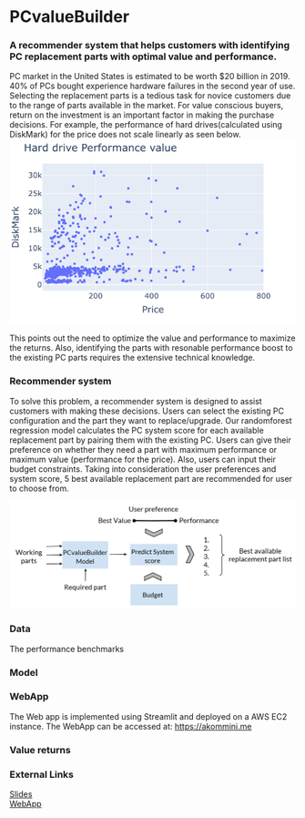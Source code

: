 # PCvalueBuilder
### A recommender system that helps customers with identifying PC replacement parts with optimal value and performance.
PC market in the United States is estimated to be worth $20 billion in 2019. 40% of PCs bought experience hardware failures in the second year of use. Selecting the  replacement parts is a tedious task for novice customers due to the range of parts available in the market. For value conscious buyers, return on the investment is an important factor in making the purchase decisions. For example, the performance of hard drives(calculated using DiskMark) for the price does not scale linearly as seen below.
![HarddriveValue](/src/EDA/HDD_perf_price_fin.png)

This points out the need to optimize the value and performance to maximize the returns. Also, identifying the parts with resonable performance boost to the existing PC parts requires the extensive technical knowledge.

### Recommender system
To solve this problem, a recommender system is designed to assist customers with making these decisions. Users can select the existing PC configuration and the part they want to replace/upgrade. Our randomforest regression model calculates the PC system score for each available replacement part by pairing them with the existing PC. Users can give their preference on whether they need a part with maximum performance or maximum value (performance for the price). Also, users can input their budget constraints. Taking into consideration the user preferences and system score, 5 best available replacement part are recommended for user to choose from.

![ModelArch](/src/EDA/Architecture.png)

### Data
The performance benchmarks

### Model


### WebApp
The Web app is implemented using Streamlit and deployed on a AWS EC2 instance. The WebApp can be accessed at: https://akommini.me

### Value returns

### External Links
[Slides](https://docs.google.com/presentation/d/1LHpEzARqDha4KzdbR8knts1USW-q8ZNy6Wm3gi-RkPI/edit?usp=sharing)<br/>
[WebApp](https://akommini.me)
